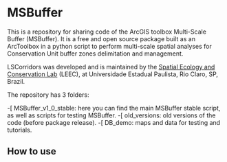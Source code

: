 # MSBuffer

This is a repository for sharing code of the ArcGIS toolbox Multi-Scale Buffer (MSBuffer). It is a free and open source package built as an ArcToolbox in a python script to perform multi-scale spatial analyses for Conservation Unit buffer zones delimitation and management.

LSCorridors was developed and is maintained by the [Spatial Ecology and Conservation Lab](http://leec.eco.br) (LEEC), at Universidade Estadual Paulista, Rio Claro, SP, Brazil.


The repository has 3 folders:

-[	MSBuffer_v1_0_stable: here you can find the main MSBuffer stable script, as well as scripts for testing MSBuffer.
-[ old_versions: old versions of the code (before package release).
-[ DB_demo: maps and data for testing and tutorials.


## How to use

